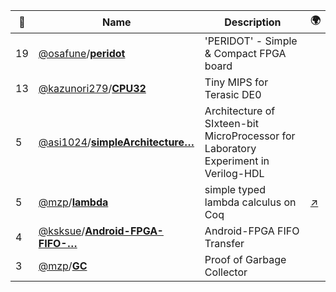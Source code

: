 |:star2: | Name | Description | 🌍|
|---|---|---|---|
|19|[@osafune](https://github.com/osafune)/[**peridot**](https://github.com/osafune/peridot)|'PERIDOT' - Simple & Compact FPGA board||
|13|[@kazunori279](https://github.com/kazunori279)/[**CPU32**](https://github.com/kazunori279/CPU32)|Tiny MIPS for Terasic DE0||
|5|[@asi1024](https://github.com/asi1024)/[**simpleArchitecture…**](https://github.com/asi1024/simpleArchitecture)|Architecture of SIxteen-bit MicroProcessor for Laboratory Experiment in Verilog-HDL||
|5|[@mzp](https://github.com/mzp)/[**lambda**](https://github.com/mzp/lambda)|simple typed lambda calculus on Coq|[:arrow_upper_right:](http://d.hatena.ne.jp/mzp/)|
|4|[@ksksue](https://github.com/ksksue)/[**Android-FPGA-FIFO-…**](https://github.com/ksksue/Android-FPGA-FIFO-Transfer)|Android-FPGA FIFO Transfer||
|3|[@mzp](https://github.com/mzp)/[**GC**](https://github.com/mzp/GC)|Proof of Garbage Collector||

